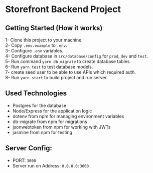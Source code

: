 # Storefront Backend Project

## Getting Started (How it works)

1- Clone this project to your machine.
<br>
2- Copy `.env.example` to `.env`.
<br>
3- Configure `.env` variables.
<br>
4- Configure database in `src/database/config` for `prod`, `dev` and `test`.
<br>
5- Run command `yarn db.migrate` to create database tables.
<br>
6- Run `yarn test` to test database models.
<br>
7- create seed user to be able to use APIs which required auth.
<br>
8- Run `yarn start` to build project and run server.
 


## Used Technologies
- Postgres for the database
- Node/Express for the application logic
- dotenv from npm for managing environment variables
- db-migrate from npm for migrations
- jsonwebtoken from npm for working with JWTs
- jasmine from npm for testing

## Server Config:
- PORT: `3000`
- Server run on Address: `0.0.0.0:3000`